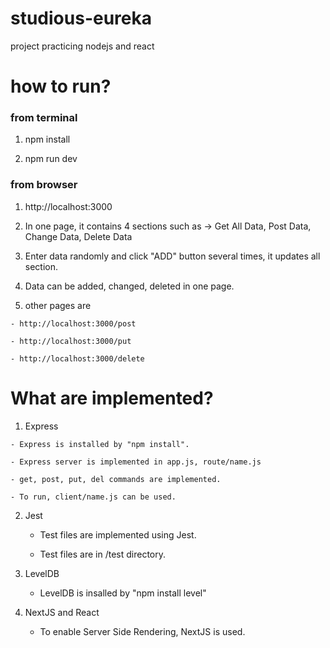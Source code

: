 # studious-eureka
project practicing nodejs and react

# how to run?

### from terminal
  1. npm install

  1. npm run dev
            
### from browser
  1. http://localhost:3000

  1. In one page, it contains 4 sections such as -> Get All Data, Post Data, Change Data, Delete Data
    
  1. Enter data randomly and click "ADD" button several times, it updates all section.

  1. Data can be added, changed, deleted in one page.

  1. other pages are
  
    - http://localhost:3000/post
  
    - http://localhost:3000/put
  
    - http://localhost:3000/delete
    

# What are implemented?
  1. Express
  
    - Express is installed by "npm install".
    
    - Express server is implemented in app.js, route/name.js
    
    - get, post, put, del commands are implemented.
    
    - To run, client/name.js can be used.
    
 2. Jest
 
    - Test files are implemented using Jest.
    
    - Test files are in /test directory.
 
 3. LevelDB
    
    - LevelDB is insalled by "npm install level"
    
 4. NextJS and React
 
    - To enable Server Side Rendering, NextJS is used.
    
    
     
    
 
    
